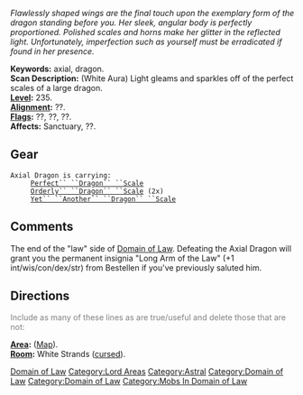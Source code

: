 *Flawlessly shaped wings are the final touch upon the exemplary form of
the dragon standing before you. Her sleek, angular body is perfectly
proportioned. Polished scales and horns make her glitter in the
reflected light. Unfortunately, imperfection such as yourself must be
erradicated if found in her presence.*

**Keywords:** axial, dragon.  
**Scan Description:** (White Aura) Light gleams and sparkles off of the
perfect scales of a large dragon.  
**[Level](Level "wikilink"):** 235.  
**[Alignment](Alignment "wikilink"):** ??.  
**[Flags](:Category:_Mob_Types "wikilink"):** ??, ??, ??.  
**Affects:** Sanctuary, ??.  

## Gear

`Axial Dragon is carrying:`  
`     `[`Perfect`` ``Dragon`` ``Scale`](Perfect_Dragon_Scale "wikilink")  
`     `[`Orderly`` ``Dragon`` ``Scale`](Orderly_Dragon_Scale "wikilink")` (2x)`  
`     `[`Yet`` ``Another`` ``Dragon`` ``Scale`](Yet_Another_Dragon_Scale "wikilink")

## Comments

The end of the "law" side of [Domain of Law](Domain_of_Law "wikilink").
Defeating the Axial Dragon will grant you the permanent insignia "Long
Arm of the Law" (+1 int/wis/con/dex/str) from Bestellen if you've
previously saluted him.

## Directions

<font color=gray>Include as many of these lines as are true/useful and
delete those that are not:</font>

**[Area](:Category:_Areas "wikilink"):**
([Map](AreaName_Map "wikilink")).  
**[Room](:Category:_Rooms "wikilink"):** White Strands
([cursed](Cursed_Rooms "wikilink")).  

[Domain of Law](Category:Domain_of_Law "wikilink") [Category:Lord
Areas](Category:Lord_Areas "wikilink")
[Category:Astral](Category:Astral "wikilink") [Category:Domain of
Law](Category:Domain_of_Law "wikilink") [Category:Domain of
Law](Category:Domain_of_Law "wikilink") [Category:Mobs In Domain of
Law](Category:Mobs_In_Domain_of_Law "wikilink")
